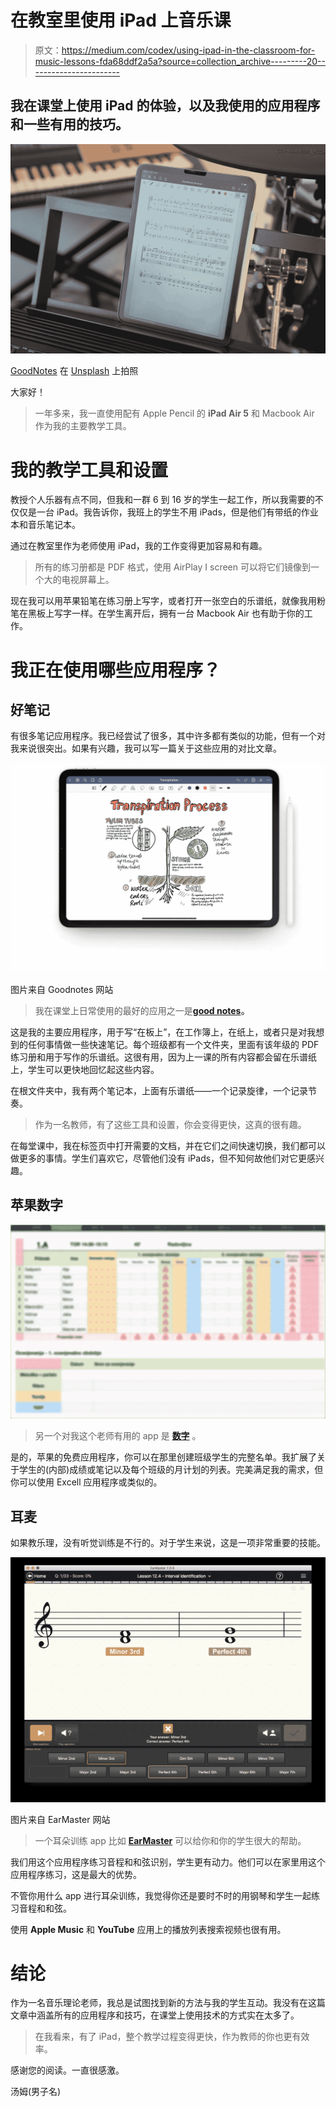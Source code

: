# 在教室里使用 iPad 上音乐课

> 原文：<https://medium.com/codex/using-ipad-in-the-classroom-for-music-lessons-fda68ddf2a5a?source=collection_archive---------20----------------------->

## 我在课堂上使用 iPad 的体验，以及我使用的应用程序和一些有用的技巧。

![](img/59ba66fe5873db58c296f850595506e9.png)

[GoodNotes](https://unsplash.com/@goodnotes?utm_source=medium&utm_medium=referral) 在 [Unsplash](https://unsplash.com?utm_source=medium&utm_medium=referral) 上拍照

大家好！

> 一年多来，我一直使用配有 Apple Pencil 的 **iPad Air 5** 和 Macbook Air 作为我的主要教学工具。

# 我的教学工具和设置

教授个人乐器有点不同，但我和一群 6 到 16 岁的学生一起工作，所以我需要的不仅仅是一台 iPad。我告诉你，我班上的学生不用 iPads，但是他们有带纸的作业本和音乐笔记本。

通过在教室里作为老师使用 iPad，我的工作变得更加容易和有趣。

> 所有的练习册都是 PDF 格式，使用 AirPlay I screen 可以将它们镜像到一个大的电视屏幕上。

现在我可以用苹果铅笔在练习册上写字，或者打开一张空白的乐谱纸，就像我用粉笔在黑板上写字一样。在学生离开后，拥有一台 Macbook Air 也有助于你的工作。

# 我正在使用哪些应用程序？

## 好笔记

有很多笔记应用程序。我已经尝试了很多，其中许多都有类似的功能，但有一个对我来说很突出。如果有兴趣，我可以写一篇关于这些应用的对比文章。

![](img/5d707b6b38e1b2540576216dd9797a1d.png)

图片来自 Goodnotes 网站

> 我在课堂上日常使用的最好的应用之一是[**good notes**](https://www.goodnotes.com)**。**

这是我的主要应用程序，用于写“在板上”，在工作簿上，在纸上，或者只是对我想到的任何事情做一些快速笔记。每个班级都有一个文件夹，里面有该年级的 PDF 练习册和用于写作的乐谱纸。这很有用，因为上一课的所有内容都会留在乐谱纸上，学生可以更快地回忆起这些内容。

在根文件夹中，我有两个笔记本，上面有乐谱纸——一个记录旋律，一个记录节奏。

> 作为一名教师，有了这些工具和设置，你会变得更快，这真的很有趣。

在每堂课中，我在标签页中打开需要的文档，并在它们之间快速切换，我们都可以做更多的事情。学生们喜欢它，尽管他们没有 iPads，但不知何故他们对它更感兴趣。

## 苹果数字

![](img/ece37b96e9e9ef21825803bea706715e.png)

> 另一个对我这个老师有用的 app 是 [**数字**](https://www.apple.com/numbers/) 。

是的，苹果的免费应用程序，你可以在那里创建班级学生的完整名单。我扩展了关于学生的(内部)成绩或笔记以及每个班级的月计划的列表。完美满足我的需求，但你可以使用 Excell 应用程序或类似的。

## 耳麦

如果教乐理，没有听觉训练是不行的。对于学生来说，这是一项非常重要的技能。

![](img/34ea0a308dfafcf47b482164cece92d9.png)

图片来自 EarMaster 网站

> 一个耳朵训练 app 比如 [**EarMaster**](https://www.earmaster.com) 可以给你和你的学生很大的帮助。

我们用这个应用程序练习音程和和弦识别，学生更有动力。他们可以在家里用这个应用程序练习，这是最大的优势。

不管你用什么 app 进行耳朵训练，我觉得你还是要时不时的用钢琴和学生一起练习音程和和弦。

使用 **Apple Music** 和 **YouTube** 应用上的播放列表搜索视频也很有用。

# 结论

作为一名音乐理论老师，我总是试图找到新的方法与我的学生互动。我没有在这篇文章中涵盖所有的应用程序和技巧，在课堂上使用技术的方式实在太多了。

> 在我看来，有了 iPad，整个教学过程变得更快，作为教师的你也更有效率。

感谢您的阅读。一直很感激。

汤姆(男子名)